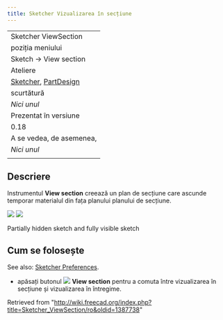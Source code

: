 ```yaml
---
title: Sketcher Vizualizarea în secțiune
---
```

|  |
| --- |
| Sketcher ViewSection |
| poziția meniului |
| Sketch → View section |
| Ateliere |
| [Sketcher](/Sketcher_Workbench "Sketcher Workbench"), [PartDesign](/PartDesign_Workbench "PartDesign Workbench") |
| scurtătură |
| *Nici unul* |
| Prezentat în versiune |
| 0.18 |
| A se vedea, de asemenea, |
| *Nici unul* |
|  |

## Descriere

Instrumentul **View section** creează un plan de secțiune care ascunde temporar materialul din fața planului planului de secțiune.

![](/images/Sketcher_ViewSection1.png) ![](/images/Sketcher_ViewSection2.png)

Partially hidden sketch and fully visible sketch

## Cum se folosește

See also: [Sketcher Preferences](/Sketcher_Preferences#Display "Sketcher Preferences").

* apăsați butonul ![](/images/Sketcher_ViewSection.png) **View section** pentru a comuta între vizualizarea în secțiune și vizualizarea în întregime.

Retrieved from "<http://wiki.freecad.org/index.php?title=Sketcher_ViewSection/ro&oldid=1387738>"